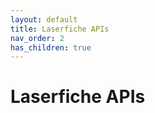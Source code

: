```yaml
---
layout: default
title: Laserfiche APIs
nav_order: 2
has_children: true
---
```

<!--Copyright (c) Laserfiche.
Licensed under the MIT License. See LICENSE in the project root for license information.-->
# Laserfiche APIs